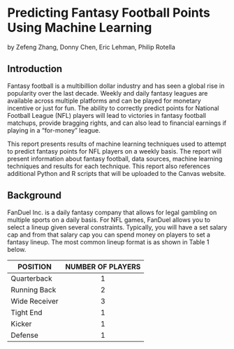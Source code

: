 Predicting Fantasy Football Points Using Machine Learning
=========================================================
by Zefeng Zhang, Donny Chen, Eric Lehman, Philip Rotella

Introduction
------------

Fantasy football is a multibillion dollar industry and has seen a global rise in popularity over the last decade.  Weekly and daily fantasy leagues are available across multiple platforms and can be played for monetary incentive or just for fun.  The ability to correctly predict points for National Football League (NFL) players will lead to victories in fantasy football matchups, provide bragging rights, and can also lead to financial earnings if playing in a “for-money” league.

This report presents results of machine learning techniques used to attempt to predict fantasy points for NFL players on a weekly basis.  The report will present information about fantasy football, data sources, machine learning techniques and results for each technique.  This report also references additional Python and R scripts that will be uploaded to the Canvas website.

Background
----------

FanDuel Inc. is a daily fantasy company that allows for legal gambling on multiple sports on a daily basis.  For NFL games, FanDuel allows you to select a lineup given several constraints.  Typically, you will have a set salary cap and from that salary cap you can spend money on players to set a fantasy lineup.  The most common lineup format is as shown in Table 1 below.

| POSITION      | NUMBER OF PLAYERS   |
| ------------- |:-------------:| 
| Quarterback   | 1      | 
| Running Back  | 2      |  
| Wide Receiver | 3      | 
| Tight End     | 1      | 
| Kicker        | 1      | 
| Defense       | 1      | 
